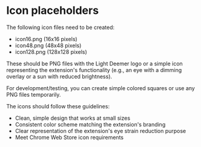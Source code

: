 # Icon placeholders

The following icon files need to be created:

- icon16.png (16x16 pixels)
- icon48.png (48x48 pixels)  
- icon128.png (128x128 pixels)

These should be PNG files with the Light Deemer logo or a simple icon representing the extension's functionality (e.g., an eye with a dimming overlay or a sun with reduced brightness).

For development/testing, you can create simple colored squares or use any PNG files temporarily.

The icons should follow these guidelines:
- Clean, simple design that works at small sizes
- Consistent color scheme matching the extension's branding
- Clear representation of the extension's eye strain reduction purpose
- Meet Chrome Web Store icon requirements
